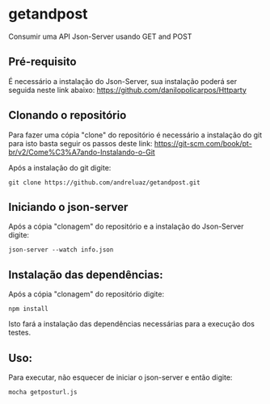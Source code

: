 # getandpost
Consumir uma API Json-Server usando GET and POST

## Pré-requisito

É necessário a instalação do Json-Server, sua instalação poderá ser seguida neste link abaixo:
https://github.com/danilopolicarpos/Httparty

## Clonando o repositório

Para fazer uma cópia "clone" do repositório é necessário a instalação do git para isto basta seguir os passos deste link:
https://git-scm.com/book/pt-br/v2/Come%C3%A7ando-Instalando-o-Git

Após a instalação do git digite:
```
git clone https://github.com/andreluaz/getandpost.git
```
## Iniciando o json-server

Após a cópia "clonagem" do repositório e a instalação do Json-Server digite:
```
json-server --watch info.json
```

## Instalação das dependências:

Após a cópia "clonagem" do repositório digite:
```
npm install
```

Isto fará a instalação das dependências necessárias para a execução dos testes.

## Uso:

Para executar, não esquecer de iniciar o json-server e então digite:

```
mocha getposturl.js
```
